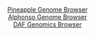 <div id="Pineapple_Genome_Browser" align="center">
  <a href="https://igv.org/app/?sessionURL=blob:zZJfb5swFMW_i6VWm0QAQ4CAFE2k7bIoTbq2YTSpKuSAIVbBJrYD.aN893nRpr2sUvOwaZIf7Ktr33OOfwfQYC4IoyAAlg4dHUKgAbFi7SOq6hJPUYUFCHJUCqwBjnPMMU0xCA4gR0Ki6OFW3VxJWYvAMIisOxWiBdOFraMK7RlFrdBTVhlXrCzRknEkGRfGgKOGGaRoOi1eorrW1Wxbd4wMSWSgsl4xKphRY1okrXov.VVKCkxZhZNqU0pyEpAoPUpjpufoUxg_hmmKhRjj3Sjrh.NR.M2.iRZD92oR3X2JIze.fCQFRXLDcb9eDOlyvV9du5wt7Fk.qdbz8Ve0h7PJhX19ebOtCceiDz3Ysz3f6doqGEIzvP2fPKtFzvQtZ5nY4SenmMpZbPP7Fd92pRMPw_b1j7674KiBkqUbxQFIV9wLoKnZpqs5ltv5sYU9zTR9lQ5nBATPLxqQHKWvqv35AOSuVrQAgdebEzgaYDzDHAQd3zQ96PuW0_W6pu_Do3YAG17.vWg_Rw..Z1qhZblJTkqpUM4SQWuhI0r1Js31Yn9mllE1nc2dSe8uHza4WLOZ5xRUMubm8zey1IAaffo.ZfQ9iv4Jde8Rosvluailzri6sAZs6t7LPYxuM4sOzRHlAwifRm8GdF44OeMVkqpfVdTxJ28N4gRRqQoNEWRJSiJ3scqRtSCAlq2wBSkrmeIQ8GL5wdRMDTrmx9942seX43c-">Pineapple Genome Browser</a>
</div>
<div id="Alphonso_Genome_Browser" align="center">
  <a href="https://igv.org/app/?sessionURL=blob:zZJra9swGIX_i6BlA8eW7MSODGU4aZpes1yauWspRrFlR50teZIctw3571PLxr6s0HzYGEhIetHlnKNnCzZUKiY4CIFro56NELCAWot2Qaq6pBNSUQXCnJSKWkDSnErKUwrCLciJ0mQ5vzQn11rXKnQcputORXghbOXZpCLPgpNW2amonKEoS7ISkmghlTOQZCMcVmw6LV2RurbN257dczKiiUPKei24Ek5NeZG05r7kVykpKBcVTaqm1OxVQGL0GI2ZnZNPUbyI0pQqdUGfzrKj6OIs.uKNlrdjf3i7_HwaL_34cMEKTnQj6VF8efN1uBz3YDUfxjg.cE_GxzPv4qp7fR1dHXjHh6PHmkmqjlCA.l6A_f5LNIxn9PF_cm0a29O5NF6n3f6E8UE3aqdVHw_njdvMs1m8GL3hfGeBUqSNYQGkaxmECFoe9K2e63depqhvQYhNPlIwEN7dW0BLkn4z2..2QD_Vhhig6PfmFR4LCJlRCcIOhjBAGLu9btCFGKOdtQWNLP9euCfLOQ6gG7mun.Ss1AbnLFG8Vjbh3N6kuV0875nmwxVC40V5PejelOP.bPoQZHgEW01a8ccsXePfPP36gcboexT9E.7eI8TWq31ho2iSq0mF_JvLtDmNzhcH7iALMBubEZsevRnSfgHlQlZEm_2mYpY_mdsQyQjXprBhiq1YyfRTbLIULQiR6xl0QSpKYVgEslh9gBa0UA9._I2ot7vf_QA-">Alphonso Genome Browser</a>
</div>


<div id="DAF_Genomics_Browser" align="center">
  <a href="https://igv.org/app/?sessionURL=blob:tZFra9swFIb_i6D95Jt8rQxheE3SdllSSOYlTSnhzJZjE1tyJblJG_LfJ7yOwUYZgw4kIXEu76vzHNETFbLiDMXItXBgYYwMJEu.X0DT1nQGDZUoLqCW1ECCFlRQllEUH1EBUkE6_6wrS6VaGdt2DoW5pYw3VSYt6VnQmpJ3qqQ61XQtaOCFM9hLK.ONTlZgQ92WnEluQ5ZRKU3Hbinbbvagj5.xTd.SbpquVlWvutEmtLHcKkC7rVhOD38x8h.U9ao.JMtF0tdP6PNNPkgmN8lXb5Sur8LLdXp7vUzD5fmi2jJQnaCDoZ7n9HY6y9LdhJDHNlhdTp3VNRvO92fe8Hx0aCtB5QBH.MKLSIgDdDJQzbNOI0BZKXCMfSNyLwzX983XqxeEegaCVyi.fzCQEpDtdPr9EannVoNCkj52PTMDcZFTgWKTOE6ECXEDP_IdQvDJOKJO1O9McpzOSeS4ieuG1jdotH5R1f34tNCfwffC.Ftnvf8VE6h0djdin3ZX6y94fOZ.XB8WT8nqpdXXMbl7A5WB3vxawUUDSod.PF_BQK0VG8rULzLe6eH0HQ--">DAF Genomics Browser</a>
</div>
